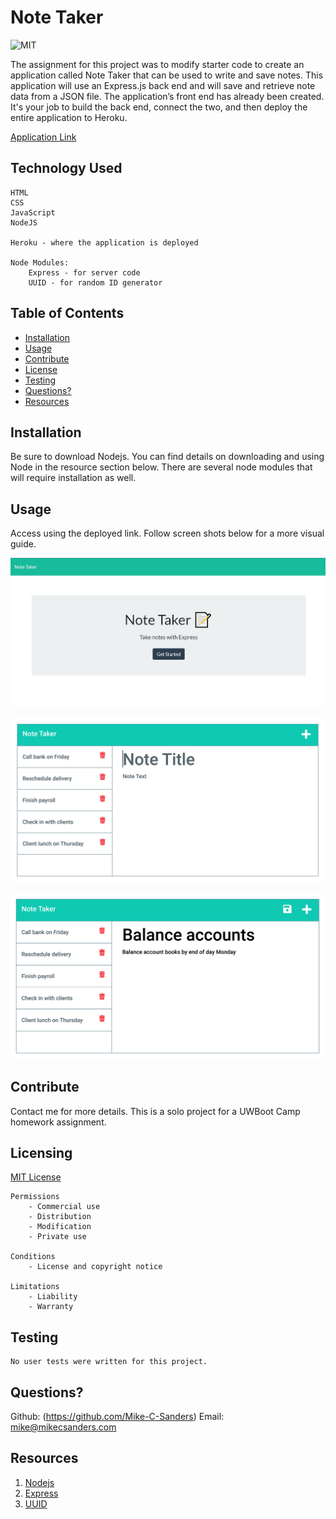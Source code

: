 # Note Taker
![MIT](https://img.shields.io/badge/license-MIT-brightgreen)

The assignment for this project was to modify starter code to create an application called Note Taker that can be used to write and save notes. This application will use an Express.js back end and will save and retrieve note data from a JSON file.  The application’s front end has already been created. It's your job to build the back end, connect the two, and then deploy the entire application to Heroku.

[Application Link](https://git.heroku.com/boiling-hollows-65517.git)

## Technology Used

    HTML
    CSS
    JavaScript
    NodeJS

    Heroku - where the application is deployed

    Node Modules:
        Express - for server code
        UUID - for random ID generator

## Table of Contents
    
- [Installation](#installation)
- [Usage](#usage)
- [Contribute](#Contribute)
- [License](#license)
- [Testing](#testing)
- [Questions?](#questions?)
- [Resources](#resources)

## Installation

Be sure to download Nodejs. You can find details on downloading and using Node in the resource section below. There are several node modules that will require installation as well.

## Usage

Access using the deployed link. Follow screen shots below for a more visual guide.

![home page](./img/Home.JPG)

![new note](./img/11-express-homework-demo-01.png)

![viewing note](./img/11-express-homework-demo-02.png)

## Contribute

Contact me for more details. This is a solo project for a UWBoot Camp homework assignment.

## Licensing

[MIT License](https://github.com/git/git-scm.com/blob/main/MIT-LICENSE.txt)

    Permissions
        - Commercial use
        - Distribution
        - Modification
        - Private use

    Conditions
        - License and copyright notice

    Limitations
        - Liability
        - Warranty

## Testing
    
    No user tests were written for this project.

## Questions?

Github: (https://github.com/Mike-C-Sanders)
Email: mike@mikecsanders.com

## Resources

1. [Nodejs](https://nodejs.org/en/)
2. [Express](http://expressjs.com/)
3. [UUID](https://www.npmjs.com/package/uuid)